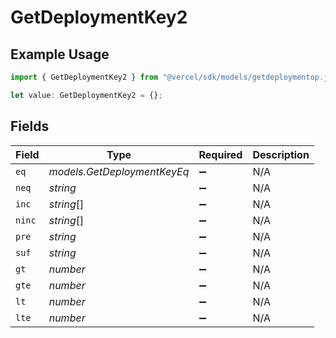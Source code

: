 # GetDeploymentKey2

## Example Usage

```typescript
import { GetDeploymentKey2 } from "@vercel/sdk/models/getdeploymentop.js";

let value: GetDeploymentKey2 = {};
```

## Fields

| Field                       | Type                        | Required                    | Description                 |
| --------------------------- | --------------------------- | --------------------------- | --------------------------- |
| `eq`                        | *models.GetDeploymentKeyEq* | :heavy_minus_sign:          | N/A                         |
| `neq`                       | *string*                    | :heavy_minus_sign:          | N/A                         |
| `inc`                       | *string*[]                  | :heavy_minus_sign:          | N/A                         |
| `ninc`                      | *string*[]                  | :heavy_minus_sign:          | N/A                         |
| `pre`                       | *string*                    | :heavy_minus_sign:          | N/A                         |
| `suf`                       | *string*                    | :heavy_minus_sign:          | N/A                         |
| `gt`                        | *number*                    | :heavy_minus_sign:          | N/A                         |
| `gte`                       | *number*                    | :heavy_minus_sign:          | N/A                         |
| `lt`                        | *number*                    | :heavy_minus_sign:          | N/A                         |
| `lte`                       | *number*                    | :heavy_minus_sign:          | N/A                         |